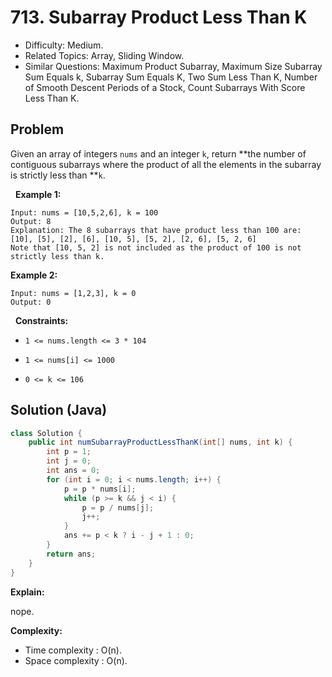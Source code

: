 # 713. Subarray Product Less Than K

- Difficulty: Medium.
- Related Topics: Array, Sliding Window.
- Similar Questions: Maximum Product Subarray, Maximum Size Subarray Sum Equals k, Subarray Sum Equals K, Two Sum Less Than K, Number of Smooth Descent Periods of a Stock, Count Subarrays With Score Less Than K.

## Problem

Given an array of integers ```nums``` and an integer ```k```, return **the number of contiguous subarrays where the product of all the elements in the subarray is strictly less than **```k```.

 
**Example 1:**

```
Input: nums = [10,5,2,6], k = 100
Output: 8
Explanation: The 8 subarrays that have product less than 100 are:
[10], [5], [2], [6], [10, 5], [5, 2], [2, 6], [5, 2, 6]
Note that [10, 5, 2] is not included as the product of 100 is not strictly less than k.
```

**Example 2:**

```
Input: nums = [1,2,3], k = 0
Output: 0
```

 
**Constraints:**


	
- ```1 <= nums.length <= 3 * 104```
	
- ```1 <= nums[i] <= 1000```
	
- ```0 <= k <= 106```



## Solution (Java)

```java
class Solution {
    public int numSubarrayProductLessThanK(int[] nums, int k) {
        int p = 1;
        int j = 0;
        int ans = 0;
        for (int i = 0; i < nums.length; i++) {
            p = p * nums[i];
            while (p >= k && j < i) {
                p = p / nums[j];
                j++;
            }
            ans += p < k ? i - j + 1 : 0;
        }
        return ans;
    }
}
```

**Explain:**

nope.

**Complexity:**

* Time complexity : O(n).
* Space complexity : O(n).
